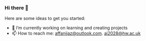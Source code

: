 ### Hi there 👋

Here are some ideas to get you started:

- 🔭 I’m currently working on learning and creating projects
- 📫 How to reach me: affanijaz@outlook.com. ai2028@hw.ac.uk

